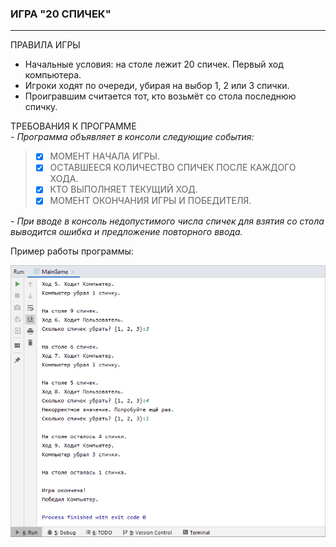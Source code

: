 ### **ИГРА \"20 СПИЧЕК\"**  
__________________________  
ПРАВИЛА ИГРЫ  
- Начальные условия: на столе лежит 20 спичек. Первый ход компьютера.   
- Игроки ходят по очереди, убирая на выбор 1, 2 или 3 спички.  
- Проигравшим считается тот, кто возьмёт со стола последнюю спичку.  
   
ТРЕБОВАНИЯ К ПРОГРАММЕ  
*\- Программа объявляет в консоли следующие события:*  
>- [x] МОМЕНТ НАЧАЛА ИГРЫ.  
>- [x] ОСТАВШЕЕСЯ КОЛИЧЕСТВО СПИЧЕК ПОСЛЕ КАЖДОГО ХОДА.  
>- [x] КТО ВЫПОЛНЯЕТ ТЕКУЩИЙ ХОД.  
>- [x] МОМЕНТ ОКОНЧАНИЯ ИГРЫ И ПОБЕДИТЕЛЯ.  
  
  
*\- При вводе в консоль недопустимого числа спичек для взятия со стола выводится ошибка и предложение повторного ввода.*
  
Пример работы программы:
  
![Пример работы программы](screenshot.png)
